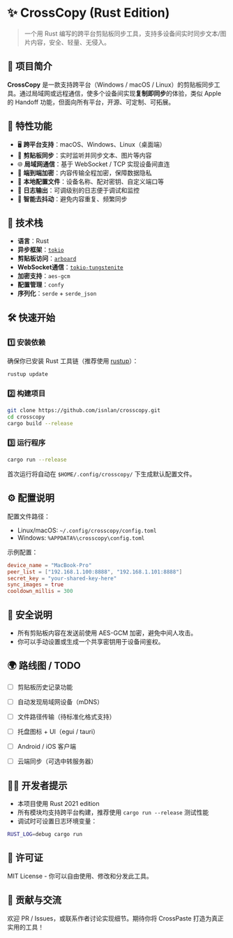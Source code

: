 # ✨ CrossCopy (Rust Edition)

> 一个用 Rust 编写的跨平台剪贴板同步工具，支持多设备间实时同步文本/图片内容，安全、轻量、无侵入。


## 📌 项目简介

**CrossCopy** 是一款支持跨平台（Windows / macOS / Linux）的剪贴板同步工具。通过局域网或远程通信，使多个设备间实现**复制即同步**的体验，类似 Apple 的 Handoff 功能，但面向所有平台，开源、可定制、可拓展。


## 🚀 特性功能

- 🖥️ **跨平台支持**：macOS、Windows、Linux（桌面端）
- 🔄 **剪贴板同步**：实时监听并同步文本、图片等内容
- 🌐 **局域网通信**：基于 WebSocket / TCP 实现设备间直连
- 🔐 **端到端加密**：内容传输全程加密，保障数据隐私
- 🔧 **本地配置文件**：设备名称、配对密钥、自定义端口等
- 📜 **日志输出**：可调级别的日志便于调试和监控
- 🧠 **智能去抖动**：避免内容重复、频繁同步


## 🧰 技术栈

- **语言**：Rust
- **异步框架**：[`tokio`](https://tokio.rs/)
- **剪贴板访问**：[`arboard`](https://crates.io/crates/arboard)
- **WebSocket通信**：[`tokio-tungstenite`](https://crates.io/crates/tokio-tungstenite)
- **加密支持**：`aes-gcm`
- **配置管理**：`confy`
- **序列化**：`serde` + `serde_json`


## 🛠️ 快速开始

### 1️⃣ 安装依赖

确保你已安装 Rust 工具链（推荐使用 [rustup](https://rustup.rs)）：

```bash
rustup update
````

### 2️⃣ 构建项目

```bash
git clone https://github.com/isnlan/crosscopy.git
cd crosscopy
cargo build --release
```

### 3️⃣ 运行程序

```bash
cargo run --release
```

首次运行将自动在 `$HOME/.config/crosscopy/` 下生成默认配置文件。


## ⚙️ 配置说明

配置文件路径：

* Linux/macOS: `~/.config/crosscopy/config.toml`
* Windows: `%APPDATA%\crosscopy\config.toml`

示例配置：

```toml
device_name = "MacBook-Pro"
peer_list = ["192.168.1.100:8888", "192.168.1.101:8888"]
secret_key = "your-shared-key-here"
sync_images = true
cooldown_millis = 300
```


## 🔐 安全说明

* 所有剪贴板内容在发送前使用 AES-GCM 加密，避免中间人攻击。
* 你可以手动设置或生成一个共享密钥用于设备间鉴权。



## 🌍 路线图 / TODO

* [ ] 剪贴板历史记录功能
* [ ] 自动发现局域网设备（mDNS）
* [ ] 文件路径传输（待标准化格式支持）
* [ ] 托盘图标 + UI（egui / tauri）
* [ ] Android / iOS 客户端
* [ ] 云端同步（可选中转服务器）


## 🧑‍💻 开发者提示

* 本项目使用 Rust 2021 edition
* 所有模块均支持跨平台构建，推荐使用 `cargo run --release` 测试性能
* 调试时可设置日志环境变量：

```bash
RUST_LOG=debug cargo run
```


## 📄 许可证

MIT License - 你可以自由使用、修改和分发此工具。


## 🤝 贡献与交流

欢迎 PR / Issues，或联系作者讨论实现细节。期待你将 CrossPaste 打造为真正实用的工具！



